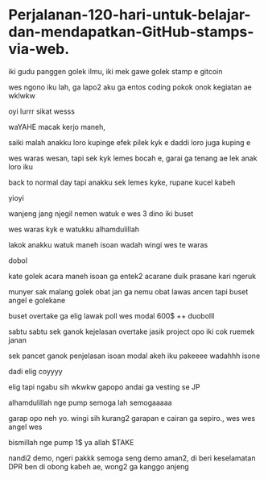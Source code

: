 # Perjalanan-120-hari-untuk-belajar-dan-mendapatkan-GitHub-stamps-via-web.
iki gudu panggen golek ilmu,
iki mek gawe golek stamp e gitcoin

wes ngono iku lah, ga lapo2
aku ga entos coding
pokok onok kegiatan ae wklwkw

oyi lurrr sikat wesss


waYAHE macak kerjo maneh, 

saiki malah anakku loro kupinge
efek pilek kyk e
daddi loro juga kuping e

wes waras wesan, tapi sek kyk lemes bocah e,
garai ga tenang ae lek anak loro iku

back to normal day
tapi anakku sek lemes kyke, 
rupane kucel kabeh


yioyi

wanjeng jang njegil nemen watuk e
wes 3 dino iki buset

wes waras kyk e watukku
alhamdulillah

lakok anakku watuk maneh isoan
wadah
wingi wes te waras

dobol

kate golek acara maneh isoan
ga entek2 acarane
duik prasane kari ngeruk

munyer sak malang
golek obat
jan ga nemu
obat lawas ancen
tapi buset angel e golekane

buset overtake ga elig
lawak poll 
wes modal 600$ ++
duobolll

sabtu sabtu sek ganok kejelasan overtake
jasik project opo iki cok
ruemek janan

sek pancet ganok penjelasan isoan
modal akeh iku pakeeee
wadahhh isone


dadi elig coyyyy

elig tapi ngabu sih wkwkw 
gapopo
andai ga vesting se JP 

alhamdulillah nge pump
semoga lah semogaaaaa


garap opo neh yo. wingi sih kurang2 garapan e
cairan ga sepiro., wes wes angel wes

bismillah nge pump 1$ ya allah $TAKE

nandi2 demo, ngeri pakkk
semoga seng demo aman2, di beri keselamatan
DPR ben di obong kabeh ae, wong2 ga kanggo anjeng
